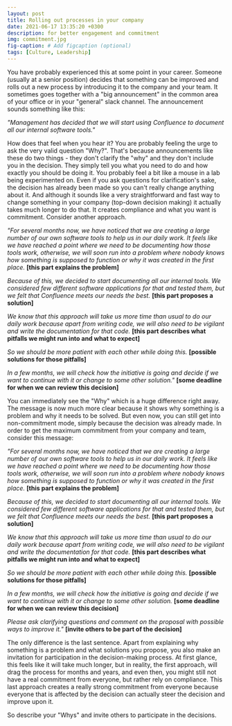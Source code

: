 ```yaml
---
layout: post
title: Rolling out processes in your company
date: 2021-06-17 13:35:20 +0300
description: for better engagement and commitment
img: commitment.jpg
fig-caption: # Add figcaption (optional)
tags: [Culture, Leadership]
---
```


You have probably experienced this at some point in your career. Someone (usually at a senior position) decides that something can be improved and rolls out a new process by introducing it to the company and your team. It sometimes goes together with a "big announcement" in the common area of your office or in your "general" slack channel. The announcement sounds something like this:

*"Management has decided that we will start using Confluence to document all our internal software tools."*

How does that feel when you hear it? You are probably feeling the urge to ask the very valid question "Why?". That's because announcements like these do two things - they don't clarify the "why" and they don't include you in the decision. They simply tell you what you need to do and how exactly you should be doing it. You probably feel a bit like a mouse in a lab being experimented on. Even if you ask questions for clarification's sake, the decision has already been made so you can't really change anything about it. And although it sounds like a very straightforward and fast way to change something in your company (top-down decision making) it actually takes much longer to do that. It creates compliance and what you want is commitment. Consider another approach.

*"For several months now, we have noticed that we are creating a large number of our own software tools to help us in our daily work. It feels like we have reached a point where we need to be documenting how those tools work, otherwise, we will soon run into a problem where nobody knows how something is supposed to function or why it was created in the first place.* **[this part explains the problem]**

*Because of this, we decided to start documenting all our internal tools. We considered few different software applications for that and tested them, but we felt that Confluence meets our needs the best.* **[this part proposes a solution]**

*We know that this approach will take us more time than usual to do our daily work because apart from writing code, we will also need to be vigilant and write the documentation for that code.* **[this part describes what pitfalls we might run into and what to expect]**

*So we should be more patient with each other while doing this.* **[possible solutions for those pitfalls]**

*In a few months, we will check how the initiative is going and decide if we want to continue with it or change to some other solution."* **[some deadline for when we can review this decision]**

You can immediately see the "Why" which is a huge difference right away. The message is now much more clear because it shows why something is a problem and why it needs to be solved. But even now, you can still get into non-commitment mode, simply because the decision was already made. In order to get the maximum commitment from your company and team, consider this message:

*"For several months now, we have noticed that we are creating a large number of our own software tools to help us in our daily work. It feels like we have reached a point where we need to be documenting how those tools work, otherwise, we will soon run into a problem where nobody knows how something is supposed to function or why it was created in the first place.* **[this part explains the problem]**

*Because of this, we decided to start documenting all our internal tools. We considered few different software applications for that and tested them, but we felt that Confluence meets our needs the best.* **[this part proposes a solution]**

*We know that this approach will take us more time than usual to do our daily work because apart from writing code, we will also need to be vigilant and write the documentation for that code.* **[this part describes what pitfalls we might run into and what to expect]**

*So we should be more patient with each other while doing this.* **[possible solutions for those pitfalls]**

*In a few months, we will check how the initiative is going and decide if we want to continue with it or change to some other solution.* **[some deadline for when we can review this decision]**

*Please ask clarifying questions and comment on the proposal with possible ways to improve it."* **[invite others to be part of the decision]**

The only difference is the last sentence. Apart from explaining why something is a problem and what solutions you propose, you also make an invitation for participation in the decision-making process. At first glance, this feels like it will take much longer, but in reality, the first approach, will drag the process for months and years, and even then, you might still not have a real commitment from everyone, but rather rely on compliance. This last approach creates a really strong commitment from everyone because everyone that is affected by the decision can actually steer the decision and improve upon it. 

So describe your "Whys" and invite others to participate in the decisions. 
